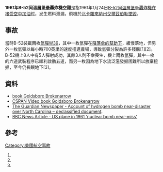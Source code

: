 **1961年B-52同溫層堡壘轟炸機空難**是指1961年1月24日[B-52同溫層堡壘轟炸機在接受空中加油时](../Page/B-52同溫層堡壘轟炸機.md "wikilink")，发生燃料泄漏，飛機於[北卡羅來納州](https://zh.wikipedia.org/wiki/北卡羅來納州 "wikilink")[戈爾茲伯勒墜毀](https://zh.wikipedia.org/wiki/戈爾茲伯勒 "wikilink")。

## 事故

當時B-52裝載兩枚[氫彈](https://zh.wikipedia.org/wiki/氫彈 "wikilink")[W39](https://zh.wikipedia.org/wiki/W39 "wikilink")，其中一枚氫彈在[降落傘的幫助下](https://zh.wikipedia.org/wiki/降落傘 "wikilink")，緩慢落地，但另外一枚氫彈以每小時700英里的速度撞進農場，導致氫彈分裂為許多殘骸\[1\]\[2\]。B-52機上8人中有5人彈射成功，其餘3人則不幸喪生，機上兩枚氫彈，其中一枚的六道武裝程序已順利啟動五道，而另一枚因為地下水流泛濫發掘困難所以放棄挖掘，至今仍長眠地下\[3\]。

## 資料

  - [book Goldsboro
    Brokenarrow](http://www.thegoldsborobrokenarrow.com/)
  - [CSPAN Video book Goldsboro
    Brokenarrow](http://www.c-spanvideo.org/program/Goldsb)
  - [The Guardian Newspaper - Account of hydrogen bomb near-disaster
    over North Carolina – declassified
    document](http://www.theguardian.com/world/interactive/2013/sep/20/goldsboro-revisited-declassified-document).
  - [BBC News Article - US plane in 1961 'nuclear bomb
    near-miss'](http://www.bbc.co.uk/news/world-us-canada-24183879)

## 參考

[Category:美國航空事故](https://zh.wikipedia.org/wiki/Category:美國航空事故 "wikilink")

1.
2.
3.